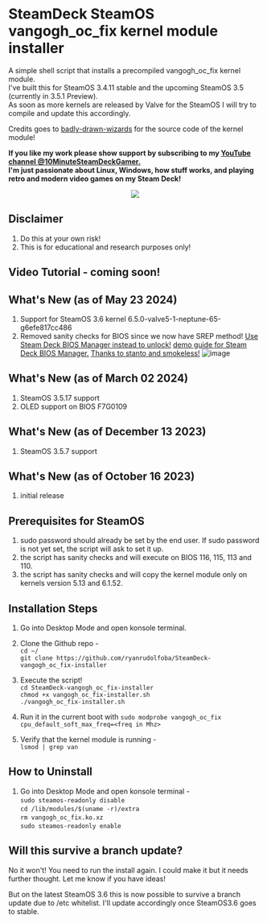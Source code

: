 # SteamDeck SteamOS vangogh_oc_fix kernel module installer

A simple shell script that installs a precompiled vangogh_oc_fix kernel module. \
I've built this for SteamOS 3.4.11 stable and the upcoming SteamOS 3.5 (currently in 3.5.1 Preview). \
As soon as more kernels are released by Valve for the SteamOS I will try to compile and update this accordingly.

Credits goes to [badly-drawn-wizards](https://github.com/badly-drawn-wizards/vangogh_oc_fix) for the source code of the kernel module!

<b> If you like my work please show support by subscribing to my [YouTube channel @10MinuteSteamDeckGamer.](https://www.youtube.com/@10MinuteSteamDeckGamer/) </b> <br>
<b> I'm just passionate about Linux, Windows, how stuff works, and playing retro and modern video games on my Steam Deck! </b>
<p align="center">
<a href="https://www.youtube.com/@10MinuteSteamDeckGamer/"> <img src="https://github.com/ryanrudolfoba/SteamDeck-Logo-Changer/blob/main/10minute.png"/> </a>
</p>

## Disclaimer
1. Do this at your own risk!
2. This is for educational and research purposes only!

## Video Tutorial - coming soon!

## What's New (as of May 23 2024)
1. Support for SteamOS 3.6 kernel 6.5.0-valve5-1-neptune-65-g6efe817cc486
2. Removed sanity checks for BIOS since we now have SREP method! [Use Steam Deck BIOS Manager instead to unlock!](https://github.com/ryanrudolfoba/SteamDeck-BIOS-Manager) [demo guide for Steam Deck BIOS Manager.](https://youtu.be/Q1965gH9xig?si=f2cU86hSj6b8FiYG) [Thanks to stanto and smokeless!](https://www.stanto.com/)
![image](https://github.com/ryanrudolfoba/SteamDeck-vangogh_oc_fix-installer/assets/98122529/50afe2e8-d386-4c7e-ab81-280fce5f0e73)


## What's New (as of March 02 2024)
1. SteamOS 3.5.17 support
2. OLED support on BIOS F7G0109

## What's New (as of December 13 2023)
1. SteamOS 3.5.7 support

## What's New (as of October 16 2023)
1. initial release

## Prerequisites for SteamOS
1. sudo password should already be set by the end user. If sudo password is not yet set, the script will ask to set it up.
2. the script has sanity checks and will execute on BIOS 116, 115, 113 and 110.
3. the script has sanity checks and will copy the kernel module only on kernels version 5.13 and 6.1.52.

## Installation Steps
1. Go into Desktop Mode and open konsole terminal.
2. Clone the Github repo - \
   `cd ~/` \
   `git clone https://github.com/ryanrudolfoba/SteamDeck-vangogh_oc_fix-installer`

3. Execute the script! \
   `cd SteamDeck-vangogh_oc_fix-installer` \
   `chmod +x vangogh_oc_fix-installer.sh` \
   `./vangogh_oc_fix-installer.sh`

4. Run it in the current boot with `sudo modprobe vangogh_oc_fix cpu_default_soft_max_freq=<freq in Mhz>`
5. Verify that the kernel module is running - \
   `lsmod | grep van`

## How to Uninstall
1. Go into Desktop Mode and open konsole terminal - \
   `sudo steamos-readonly disable` \
   `cd /lib/modules/$(uname -r)/extra` \
   `rm vangogh_oc_fix.ko.xz` \
   `sudo steamos-readonly enable`

## Will this survive a branch update?
No it won't! You need to run the install again. I could make it but it needs further thought. Let me know if you have ideas!

But on the latest SteamOS 3.6 this is now possible to survive a branch update due to /etc whitelist. I'll update accordingly once SteamOS3.6 goes to stable.
